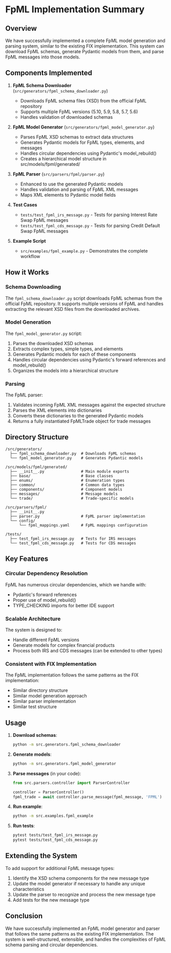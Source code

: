 # FpML Implementation Summary

## Overview

We have successfully implemented a complete FpML model generation and parsing system, similar to the existing FIX implementation. This system can download FpML schemas, generate Pydantic models from them, and parse FpML messages into those models.

## Components Implemented

1. **FpML Schema Downloader** (`src/generators/fpml_schema_downloader.py`)
   - Downloads FpML schema files (XSD) from the official FpML repository
   - Supports multiple FpML versions (5.10, 5.9, 5.8, 5.7, 5.6)
   - Handles validation of downloaded schemas

2. **FpML Model Generator** (`src/generators/fpml_model_generator.py`)
   - Parses FpML XSD schemas to extract data structures
   - Generates Pydantic models for FpML types, elements, and messages
   - Handles circular dependencies using Pydantic's model_rebuild()
   - Creates a hierarchical model structure in src/models/fpml/generated/

3. **FpML Parser** (`src/parsers/fpml/parser.py`)
   - Enhanced to use the generated Pydantic models
   - Handles validation and parsing of FpML XML messages
   - Maps XML elements to Pydantic model fields

4. **Test Cases**
   - `tests/test_fpml_irs_message.py` - Tests for parsing Interest Rate Swap FpML messages
   - `tests/test_fpml_cds_message.py` - Tests for parsing Credit Default Swap FpML messages

5. **Example Script**
   - `src/examples/fpml_example.py` - Demonstrates the complete workflow

## How it Works

### Schema Downloading

The `fpml_schema_downloader.py` script downloads FpML schemas from the official FpML repository. It supports multiple versions of FpML and handles extracting the relevant XSD files from the downloaded archives.

### Model Generation

The `fpml_model_generator.py` script:
1. Parses the downloaded XSD schemas
2. Extracts complex types, simple types, and elements
3. Generates Pydantic models for each of these components
4. Handles circular dependencies using Pydantic's forward references and model_rebuild()
5. Organizes the models into a hierarchical structure

### Parsing

The FpML parser:
1. Validates incoming FpML XML messages against the expected structure
2. Parses the XML elements into dictionaries
3. Converts these dictionaries to the generated Pydantic models
4. Returns a fully instantiated FpMLTrade object for trade messages

## Directory Structure

```
/src/generators/
  ├── fpml_schema_downloader.py  # Downloads FpML schemas
  └── fpml_model_generator.py    # Generates Pydantic models

/src/models/fpml/generated/
  ├── __init__.py                # Main module exports
  ├── base/                      # Base classes
  ├── enums/                     # Enumeration types
  ├── common/                    # Common data types
  ├── components/                # Component models
  ├── messages/                  # Message models
  └── trade/                     # Trade-specific models

/src/parsers/fpml/
  ├── __init__.py
  ├── parser.py                  # FpML parser implementation
  └── config/
      └── fpml_mappings.yaml     # FpML mappings configuration

/tests/
  ├── test_fpml_irs_message.py   # Tests for IRS messages
  └── test_fpml_cds_message.py   # Tests for CDS messages
```

## Key Features

### Circular Dependency Resolution

FpML has numerous circular dependencies, which we handle with:
- Pydantic's forward references
- Proper use of model_rebuild()
- TYPE_CHECKING imports for better IDE support

### Scalable Architecture

The system is designed to:
- Handle different FpML versions
- Generate models for complex financial products
- Process both IRS and CDS messages (can be extended to other types)

### Consistent with FIX Implementation

The FpML implementation follows the same patterns as the FIX implementation:
- Similar directory structure
- Similar model generation approach
- Similar parser implementation
- Similar test structure

## Usage

1. **Download schemas**:
   ```bash
   python -m src.generators.fpml_schema_downloader
   ```

2. **Generate models**:
   ```bash
   python -m src.generators.fpml_model_generator
   ```

3. **Parse messages** (in your code):
   ```python
   from src.parsers.controller import ParserController
   
   controller = ParserController()
   fpml_trade = await controller.parse_message(fpml_message, 'FPML')
   ```

4. **Run example**:
   ```bash
   python -m src.examples.fpml_example
   ```

5. **Run tests**:
   ```bash
   pytest tests/test_fpml_irs_message.py
   pytest tests/test_fpml_cds_message.py
   ```

## Extending the System

To add support for additional FpML message types:

1. Identify the XSD schema components for the new message type
2. Update the model generator if necessary to handle any unique characteristics
3. Update the parser to recognize and process the new message type
4. Add tests for the new message type

## Conclusion

We have successfully implemented an FpML model generator and parser that follows the same patterns as the existing FIX implementation. The system is well-structured, extensible, and handles the complexities of FpML schema parsing and circular dependencies. 